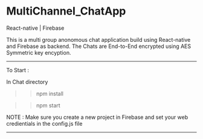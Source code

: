 # MultiChannel_ChatApp

React-native | Firebase

This is a multi group anonomous chat application build using React-native and Firebase as backend.
The Chats are End-to-End encrypted using AES Symmetric key encyption.

---

To Start :

In Chat directory

> > npm install

> > npm start

NOTE :
Make sure you create a new project in Firebase and set your web credientials in the config.js file

---
